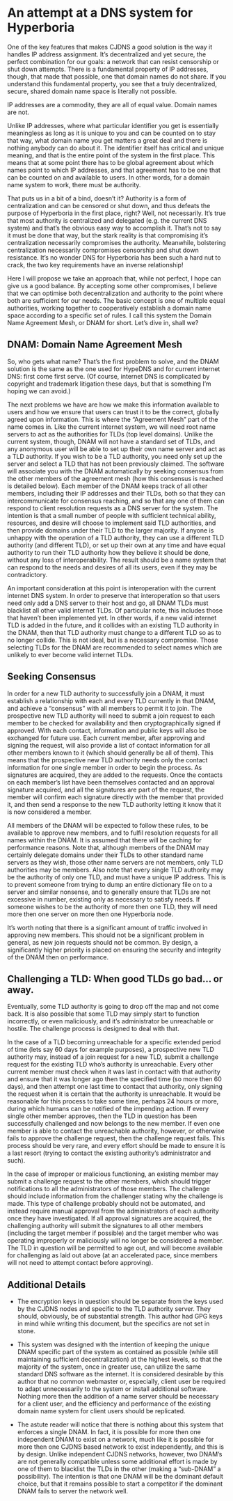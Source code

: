 # An attempt at a DNS system for Hyperboria

One of the key features that makes CJDNS a good solution is the way it handles IP address assignment. It’s decentralized and yet secure, the perfect combination for our goals: a network that can resist censorship or shut down attempts. There is a fundamental property of IP addresses, though, that made that possible, one that domain names do not share. If you understand this fundamental property, you see that a truly decentralized, secure, shared domain name space is literally not possible.

IP addresses are a commodity, they are all of equal value. Domain names are not.

Unlike IP addresses, where what particular identifier you get is essentially meaningless as long as it is unique to you and can be counted on to stay that way, what domain name you get matters a great deal and there is nothing anybody can do about it. The identifier itself has critical and unique meaning, and that is the entire point of the system in the first place. This means that at some point there has to be global agreement about which names point to which IP addresses, and that agreement has to be one that can be counted on and available to users. In other words, for a domain name system to work, there must be authority.

That puts us in a bit of a bind, doesn’t it? Authority is a form of centralization and can be censored or shut down, and thus defeats the purpose of Hyperboria in the first place, right? Well, not necessarily. It’s true that most authority is centralized and delegated (e.g. the current DNS system) and that’s the obvious easy way to accomplish it. That’s not to say it must be done that way, but the stark reality is that compromising it’s centralization necessarily compromises the authority. Meanwhile, bolstering centralization necessarily compromises censorship and shut down resistance. It’s no wonder DNS for Hyperboria has been such a hard nut to crack, the two key requirements have an inverse relationship!

Here I will propose we take an approach that, while not perfect, I hope can give us a good balance. By accepting some other compromises, I believe that we can optimise both decentralization and authority to the point where both are sufficient for our needs. The basic concept is one of multiple equal authorities, working together to cooperatively establish a domain name space according to a specific set of rules. I call this system the Domain Name Agreement Mesh, or DNAM for short. Let’s dive in, shall we?

## DNAM: Domain Name Agreement Mesh

So, who gets what name? That’s the first problem to solve, and the DNAM solution is the same as the one used for HypeDNS and for current internet DNS: first come first serve. (Of course, internet DNS is complicated by copyright and trademark litigation these days, but that is something I’m hoping we can avoid.)

The next problems we have are how we make this information available to users and how we ensure that users can trust it to be the correct, globally agreed upon information. This is where the “Agreement Mesh” part of the name comes in. Like the current internet system, we will need root name servers to act as the authorities for TLDs (top level domains). Unlike the current system, though, DNAM will not have a standard set of TLDs, and any anonymous user will be able to set up their own name server and act as a TLD authority. If you wish to be a TLD authority, you need only set up the server and select a TLD that has not been previously claimed. The software will associate you with the DNAM automatically by seeking consensus from the other members of the agreement mesh (how this consensus is reached is detailed below). Each member of the DNAM keeps track of all other members, including their IP addresses and their TLDs, both so that they can intercommunicate for consensus reaching, and so that any one of them can respond to client resolution requests as a DNS server for the system. The intention is that a small number of people with sufficient technical ability, resources, and desire will choose to implement said TLD authorities, and then provide domains under their TLD to the larger majority. If anyone is unhappy with the operation of a TLD authority, they can use a different TLD authority (and different TLD), or set up their own at any time and have equal authority to run their TLD authority how they believe it should be done, without any loss of interoperability. The result should be a name system that can respond to the needs and desires of all its users, even if they may be contradictory.

An important consideration at this point is interoperation with the current internet DNS system. In order to preserve that interoperation so that users need only add a DNS server to their host and go,  all DNAM TLDs must blacklist all other valid internet TLDs. Of particular note, this includes those that haven’t been implemented yet. In other words, if a new valid internet TLD is added in the future, and it collides with an existing TLD authority in the DNAM, then that TLD authority must change to a different TLD so as to no longer collide. This is not ideal, but is a necessary compromise. Those selecting TLDs for the DNAM are recommended to select names which are unlikely to ever become valid internet TLDs.

## Seeking Consensus

In order for a new TLD authority to successfully join a DNAM, it must establish a relationship with each and every TLD currently in that DNAM, and achieve a “consensus” with all members to permit it to join. The prospective new TLD authority will need to submit a join request to each member to be checked for availability and then cryptographically signed if approved. With each contact, information and public keys will also be exchanged for future use. Each current member, after approving and signing the request, will also provide a list of contact information for all other members known to it (which should generally be all of them). This means that the prospective new TLD authority needs only the contact information for one single member in order to begin the process. As signatures are acquired, they are added to the requests. Once the contacts on each member’s list have been themselves contacted and an approval signature acquired, and all the signatures are part of the request, the member will confirm each signature directly with the member that provided it, and then send a response to the new TLD authority letting it know that it is now considered a member.

All members of the DNAM will be expected to follow these rules, to be available to approve new members, and to fulfil resolution requests for all names within the DNAM. It is assumed that there will be caching for performance reasons. Note that, although members of the DNAM may certainly delegate domains under their TLDs to other standard name servers as they wish, those other name servers are not members, only TLD authorities may be members. Also note that every single TLD authority may be the authority of only one TLD, and must have a unique IP address. This is to prevent someone from trying to dump an entire dictionary file on to a server and similar nonsense, and to generally ensure that TLDs are not excessive in number, existing only as necessary to satisfy needs. If someone wishes to be the authority of more then one TLD, they will need more then one server on more then one Hyperboria node.

It’s worth noting that there is a significant amount of traffic involved in approving new members. This should not be a significant problem in general, as new join requests should not be common. By design, a significantly higher priority is placed on ensuring the security and integrity of the DNAM then on performance.

## Challenging a TLD: When good TLDs go bad… or away.

Eventually, some TLD authority is going to drop off the map and not come back. It is also possible that some TLD may simply start to function incorrectly, or even maliciously, and it’s administrator be unreachable or hostile. The challenge process is designed to deal with that.

In the case of a TLD becoming unreachable for a specific extended period of time (lets say 60 days for example purposes), a prospective new TLD authority may, instead of a join request for a new TLD, submit a challenge request for the existing TLD who’s authority is unreachable. Every other current member must check when it was last in contact with that authority and ensure that it was longer ago then the specified time (so more then 60 days), and then attempt one last time to contact that authority, only signing the request when it is certain that the authority is unreachable. It would be reasonable for this process to take some time, perhaps 24 hours or more, during which humans can be notified of the impending action. If every single other member approves, then the TLD in question has been successfully challenged and now belongs to the new member. If even one member is able to contact the unreachable authority, however, or otherwise fails to approve the challenge request, then the challenge request fails. This process should be very rare, and every effort should be made to ensure it is a last resort (trying to contact the existing authority’s administrator and such).

In the case of improper or malicious functioning, an existing member may submit a challenge request to the other members, which should trigger notifications to all the administrators of those members. The challenge should include information from the challenger stating why the challenge is made. This type of challenge probably should not be automated, and instead require manual approval from the administrators of each authority once they have investigated. If all approval signatures are acquired, the challenging authority will submit the signatures to all other members (including the target member if possible) and the target member who was operating improperly or maliciously will no longer be considered a member. The TLD in question will be permitted to age out, and will become available for challenging as laid out above (at an accelerated pace, since members will not need to attempt contact before approving).

## Additional Details

 * The encryption keys in question should be separate from the keys used by the CJDNS nodes and specific to the TLD authority server. They should, obviously, be of substantial strength. This author had GPG keys in mind while writing this document, but the specifics are not set in stone.

 * This system was designed with the intention of keeping the unique DNAM specific part of the system as contained as possible (while still maintaining sufficient decentralization) at the highest levels, so that the majority of the system, once in greater use, can utilize the same standard DNS software as the internet. It is considered desirable by this author that no common webmaster or, especially, client user be required to adapt unnecessarily to the system or install additional software. Nothing more then the addition of a name server should be necessary for a client user, and the efficiency and performance of the existing domain name system for client users should be replicated.

 * The astute reader will notice that there is nothing about this system that enforces a single DNAM. In fact, it is possible for more then one independent DNAM to exist on a network, much like it is possible for more then one CJDNS based network to exist independently, and this is by design. Unlike independent CJDNS networks, however, two DNAM’s are not generally compatible unless some additional effort is made by one of them to blacklist the TLDs in the other (making a “sub-DNAM” a possibility). The intention is that one DNAM will be the dominant default choice, but that it remains possible to start a competitor if the dominant DNAM fails to server the network well.



